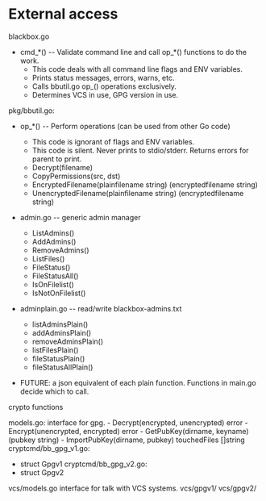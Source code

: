 

# External access

blackbox.go
  - cmd\_\*() -- Validate command line and call op\_\*() functions to do the work.
    - This code deals with all command line flags and ENV variables.
    - Prints status messages, errors, warns, etc.
    - Calls bbutil.go op\_() operations exclusively.
    - Determines VCS in use, GPG version in use.

pkg/bbutil.go:
  - op\_\*() -- Perform operations (can be used from other Go code)
    - This code is ignorant of flags and ENV variables.
    - This code is silent. Never prints to stdio/stderr. Returns errors for parent to print.
    - Decrypt(filename)
    - CopyPermissions(src, dst)
    - EncryptedFilename(plainfilename string) (encryptedfilename string)
    - UnencryptedFilename(plainfilename string) (encryptedfilename string)

  - admin.go -- generic admin manager
    - ListAdmins()
    - AddAdmins()
    - RemoveAdmins()
    - ListFiles()
    - FileStatus()
    - FileStatusAll()
    - IsOnFilelist()
    - IsNotOnFilelist()
  - adminplain.go -- read/write blackbox-admins.txt
    - listAdminsPlain()
    - addAdminsPlain()
    - removeAdminsPlain()
    - listFilesPlain()
    - fileStatusPlain()
    - fileStatusAllPlain()
  - FUTURE: a json equivalent of each plain function. Functions in main.go decide which to call.

crypto functions

models.go:
  interface for gpg.
    - Decrypt(encrypted, unencrypted) error
    - Encrypt(unencrypted, encrypted) error
    - GetPubKey(dirname, keyname) (pubkey string)
    - ImportPubKey(dirname, pubkey) touchedFiles []string
cryptcmd/bb\_gpg\_v1.go:
  - struct Gpgv1
cryptcmd/bb\_gpg\_v2.go:
  - struct Gpgv2

vcs/models.go
  interface for talk with VCS systems.
vcs/gpgv1/
vcs/gpgv2/
